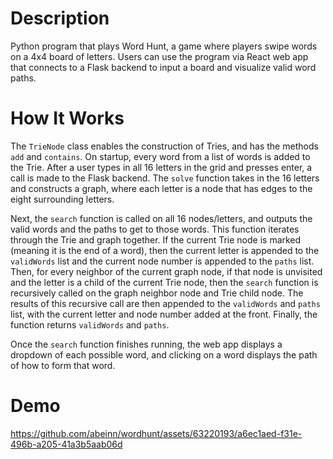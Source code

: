 # Description
Python program that plays Word Hunt, a game where players swipe words on a 4x4 board of letters. Users can use the program via React web app that connects to a Flask backend to input a board and visualize valid word paths. 
# How It Works
The `TrieNode` class enables the construction of Tries, and has the methods `add` and `contains`. On startup, every word from a list of words is added to the Trie. After a user types in all 16 letters in the grid and presses enter, a call is made to the Flask backend. The `solve` function takes in the 16 letters and constructs a graph, where each letter is a node that has edges to the eight surrounding letters. 

Next, the `search` function is called on all 16 nodes/letters, and outputs the valid words and the paths to get to those words. This function iterates through the Trie and graph together. If the current Trie node is marked (meaning it is the end of a word), then the current letter is appended to the `validWords` list and the current node number is appended to the `paths` list. Then, for every neighbor of the current graph node, if that node is unvisited and the letter is a child of the current Trie node, then the `search` function is recursively called on the graph neighbor node and Trie child node. The results of this recursive call are then appended to the `validWords` and `paths` list, with the current letter and node number added at the front. Finally, the function returns `validWords` and `paths`. 

Once the `search` function finishes running, the web app displays a dropdown of each possible word, and clicking on a word displays the path of how to form that word. 
# Demo
https://github.com/abeinn/wordhunt/assets/63220193/a6ec1aed-f31e-496b-a205-41a3b5aab06d

